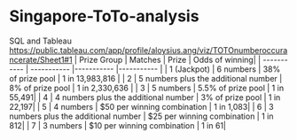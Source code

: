# Singapore-ToTo-analysis
SQL and Tableau
https://public.tableau.com/app/profile/aloysius.ang/viz/TOTOnumberoccurancerate/Sheet1#1
| Prize Group | Matches | Prize | Odds of winning|
| ----------- | ----------- |----------- |----------- |
| 1 (Jackpot) | 6 numbers | 38% of prize pool      | 1 in 13,983,816       |
| 2   | 5 numbers plus the additional number       | 8% of prize pool       | 1 in 2,330,636        |
| 3   | 5 numbers | 5.5% of prize pool | 1 in 55,491|
| 4   | 4 numbers plus the additional number | 3% of prize pool | 1 in 22,197|
| 5   | 4 numbers | $50 per winning combination | 1 in 1,083|
| 6   | 3 numbers plus the additional number | $25 per winning combination | 1 in 812|
| 7   | 3 numbers | $10 per winning combination | 1 in 61|
